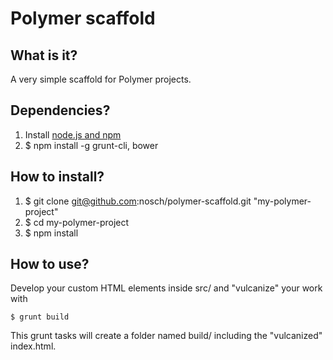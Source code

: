 # Polymer scaffold

## What is it?

A very simple scaffold for Polymer projects.

## Dependencies?

1. Install [node.js and npm](http://nodejs.org/download/ "Download node.js")
2. $ npm install -g grunt-cli, bower

## How to install?
    
1. $ git clone git@github.com:nosch/polymer-scaffold.git "my-polymer-project"   
2. $ cd my-polymer-project
3. $ npm install
    
## How to use?

Develop your custom HTML elements inside src/ and "vulcanize" your work with

    $ grunt build
    
This grunt tasks will create a folder named build/ including the "vulcanized" index.html.

